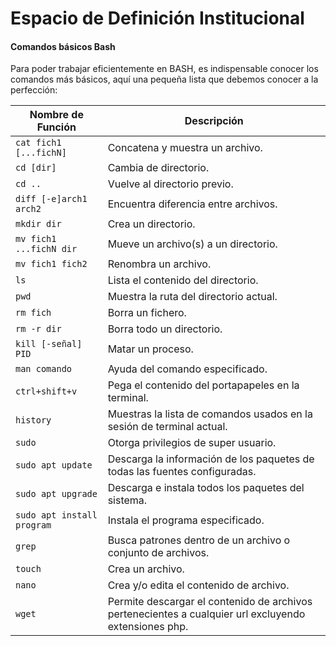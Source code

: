 # Espacio de Definición Institucional

#### Comandos básicos Bash
Para poder trabajar eficientemente en BASH, es indispensable conocer los comandos más básicos, aquí una pequeña lista que debemos conocer a la perfección: 

| Nombre de Función | Descripción|
| ------------- | ------------------------------ |
| `cat fich1 [...fichN] `      | Concatena y muestra un archivo. |
| `cd [dir] `      |  	Cambia de directorio. |
| `cd .. `      |  	Vuelve al directorio previo. |
| `diff [-e]arch1 arch2 `      | Encuentra diferencia entre archivos. |
| `mkdir dir `      | Crea un directorio. |
| `mv fich1 ...fichN dir `      | Mueve un archivo(s) a un directorio. |
| `mv fich1 fich2 `      | Renombra un archivo. |
| `ls`      | Lista el contenido del directorio. |
| `pwd`      | Muestra la ruta del directorio actual. |
| `rm fich `      | Borra un fichero. |
| `rm -r dir `      | Borra todo un directorio. |
| `kill [-señal] PID `      | Matar un proceso. |
| `man comando `      | Ayuda del comando especificado. |
| `ctrl+shift+v`      | Pega el contenido del portapapeles en la terminal. |
| `history`      | Muestras la lista de comandos usados en la sesión de terminal actual. |
| `sudo`      | Otorga privilegios de super usuario. |
| `sudo apt update`      | Descarga la información de los paquetes de todas las fuentes configuradas.|
| `sudo apt upgrade`      | Descarga e instala todos los paquetes del sistema. |
| `sudo apt install program`      | Instala el programa especificado. |
| `grep`      | Busca patrones dentro de un archivo o conjunto de archivos. |
| `touch`      | Crea un archivo. |
| `nano`      | Crea y/o edita el contenido de archivo. |
| `wget`      | Permite descargar el contenido de archivos pertenecientes a cualquier url excluyendo extensiones php. |
